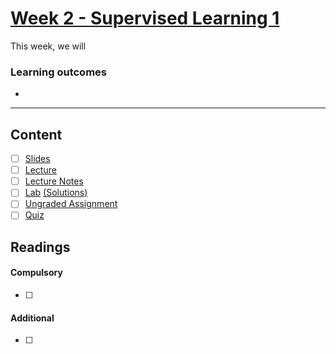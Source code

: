 # [Week 2 - Supervised Learning 1]()
This week, we will  

### Learning outcomes
-  

---

## Content
- [ ] [Slides]()
- [ ] [Lecture]()
- [ ] [Lecture Notes]()
- [ ] [Lab]() [(Solutions)]()
- [ ] [Ungraded Assignment]()
- [ ] [Quiz]()
 
## Readings
#### Compulsory
- [ ] 

#### Additional
- [ ] 


